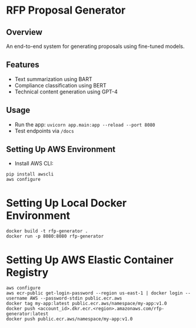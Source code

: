 # RFP Proposal Generator

## Overview

An end-to-end system for generating proposals using fine-tuned models.

## Features

- Text summarization using BART
- Compliance classification using BERT
- Technical content generation using GPT-4

## Usage

- Run the app: `uvicorn app.main:app --reload --port 8080`
- Test endpoints via `/docs`

##  Setting Up AWS Environment

- Install AWS CLI:

```
pip install awscli
aws configure
```

# Setting Up Local Docker Environment

```
docker build -t rfp-generator .
docker run -p 8080:8080 rfp-generator
```

# Setting Up AWS Elastic Container Registry

```
aws configure
aws ecr-public get-login-password --region us-east-1 | docker login --username AWS --password-stdin public.ecr.aws
docker tag my-app:latest public.ecr.aws/namespace/my-app:v1.0
docker push <account_id>.dkr.ecr.<region>.amazonaws.com/rfp-generator:latest
docker push public.ecr.aws/namespace/my-app:v1.0
```
